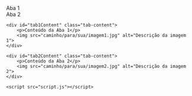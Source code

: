 <!-- index.html -->
<!DOCTYPE html>
<html lang="en">
<head>
    <meta charset="UTF-8">
    <meta name="viewport" content="width=device-width, initial-scale=1.0">
    <title>Meu Site</title>
    <link rel="stylesheet" href="styles.css">
</head>
<body>
    <div class="tab" onclick="openTab('tab1')">Aba 1</div>
    <div class="tab" onclick="openTab('tab2')">Aba 2</div>

    <div id="tab1Content" class="tab-content">
        <p>Conteúdo da Aba 1</p>
        <img src="caminho/para/sua/imagem1.jpg" alt="Descrição da imagem 1">
    </div>

    <div id="tab2Content" class="tab-content">
        <p>Conteúdo da Aba 2</p>
        <img src="caminho/para/sua/imagem2.jpg" alt="Descrição da imagem 2">
    </div>

    <script src="script.js"></script>
</body>
</html>